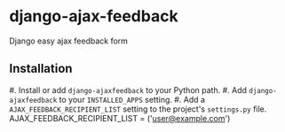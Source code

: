 # django-ajax-feedback
Django easy ajax feedback form

Installation
------------
#. Install or add ``django-ajaxfeedback`` to your Python path.
#. Add ``django-ajaxfeedback`` to your ``INSTALLED_APPS`` setting.
#. Add a ``AJAX_FEEDBACK_RECIPIENT_LIST`` setting to the project's ``settings.py`` file.
    AJAX_FEEDBACK_RECIPIENT_LIST = ('user@example.com')